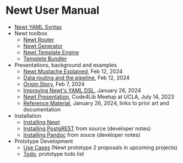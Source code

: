 
# Newt User Manual

- [Newt YAML Syntax](newt_yaml_syntax.md)
- Newt toolbox
  - [Newt Router](newt.1.md)
  - [Newt Generator](newtgen.1.md)
  - [Newt Template Engine](newtmustache.1.md)
  - [Templete Bundler](tmplbndl.1.md)
- Presentations, background and examples
  - [Newt Mustache Explained](newtmustache_explained.md), Feb 12, 2024
  - [Data routing and the pipeline](newt_router.md), Feb 12, 2024
  - [Origin Story](origin_story.md), Feb 7, 2024
  - [Improving Newt's YAML DSL](improving_the_type_dsl.md), January 26, 2024
  - [Newt Presentation](presentation/), Code4Lib Meetup at UCLA, July 14, 2023
  - [Reference Material](reference_material.md), January 26, 2024, links to prior art and documentation
- Installation
  - [Installing Newt](INSTALL.md)
  - [Installing PostgREST](INSTALL-PostgREST.md) from source (developer notes)
  - [Installing Pandoc](INSTALL-Pandoc.md) from souce (developer notes)
- Prototype Development 
  - [Use Cases](use_cases.md) (Newt prototype 2 proposals in upcoming projects)
  - [Todo](TODO.md), prototype todo list
